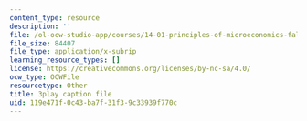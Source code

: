 ```yaml
---
content_type: resource
description: ''
file: /ol-ocw-studio-app/courses/14-01-principles-of-microeconomics-fall-2018/119e471f0c43ba7f31f39c33939f770c_DxXB8Q5AWvw.srt
file_size: 84407
file_type: application/x-subrip
learning_resource_types: []
license: https://creativecommons.org/licenses/by-nc-sa/4.0/
ocw_type: OCWFile
resourcetype: Other
title: 3play caption file
uid: 119e471f-0c43-ba7f-31f3-9c33939f770c
---
```

